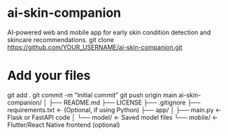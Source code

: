 # ai-skin-companion
AI-powered web and mobile app for early skin condition detection and skincare recommendations.
git clone https://github.com/YOUR_USERNAME/ai-skin-companion.git
# Add your files
git add .
git commit -m "Initial commit"
git push origin main
ai-skin-companion/
│
├── README.md
├── LICENSE
├── .gitignore
├── requirements.txt        ← (Optional, if using Python)
├── app/
│   ├── main.py             ← Flask or FastAPI code
│   └── model/              ← Saved model files
└── mobile/                 ← Flutter/React Native frontend (optional)
